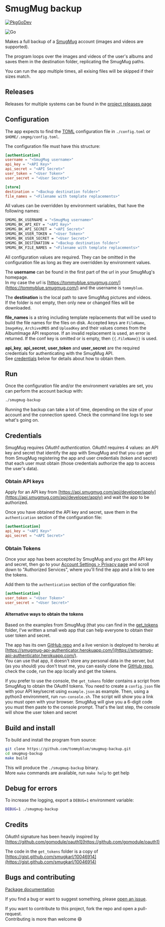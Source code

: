 # SmugMug backup

[![PkgGoDev](https://pkg.go.dev/badge/github.com/tommyblue/smugmug-backup)](https://pkg.go.dev/github.com/tommyblue/smugmug-backup)

![Go](https://github.com/tommyblue/smugmug-backup/workflows/Go/badge.svg)

Makes a full backup of a [SmugMug](https://www.smugmug.com/) account (images and videos
are supported).

The program loops over the images and videos of the user's albums and saves them in the destination
folder, replicating the SmugMug paths.

You can run the app multiple times, all exising files will be skipped if their sizes match.

## Releases

Releases for multiple systems can be found in the
[project releases page](https://github.com/tommyblue/smugmug-backup/releases)

## Configuration

The app expects to find the [TOML](https://github.com/toml-lang/toml) configuration file in
`./config.toml` or `$HOME/.smgmg/config.toml`.

The configuration file must have this structure:

```toml
[authentication]
username = "<SmugMug username>"
api_key = "<API Key>"
api_secret = "<API Secret>"
user_token = "<User Token>"
user_secret = "<User Secret>"

[store]
destination = "<Backup destination folder>"
file_names = "<Filename with template replacements>"
```

All values can be overridden by environment variables, that have the following names:

```sh
SMGMG_BK_USERNAME = "<SmugMug username>"
SMGMG_BK_API_KEY = "<API Key>"
SMGMG_BK_API_SECRET = "<API Secret>"
SMGMG_BK_USER_TOKEN = "<User Token>"
SMGMG_BK_USER_SECRET = "<User Secret>"
SMGMG_BK_DESTINATION = "<Backup destination folder>"
SMGMG_BK_FILE_NAMES = "<Filename with template replacements>"
```

All configuration values are required. They can be omitted in the configuration file
as long as they are overridden by environment values.

The **username** can be found in the first part of the url in your SmugMug's homepage.  
In my case the url is [https://tommyblue.smugmug.com/](https://tommyblue.smugmug.com/) and the
username is `tommyblue`.

The **destination** is the local path to save SmugMug pictures and videos.  
If the folder is not empty, then only new or changed files will be downloaded.

**file_names** is a string including template replacements that will be used to build the file
names for the files on disk. Accepted keys are `FileName`, `ImageKey`, `ArchivedMD5` and `UploadKey`
and their values comes from the AlbumImage API response. If an invalid replacement is used,
an error is returned. If the conf key is omitted or is empty, then `{{.FileName}}` is used.  

**api_key**, **api_secret**, **user_token** and **user_secret** are the required credentials for
authenticating with the SmugMug API.  
See [credentials](#credentials) below for details about how to obtain them.

## Run

Once the configuration file and/or the environment variables are set,
you can perform the account backup with:

```sh
./smugmug-backup
```

Running the backup can take a lot of time, depending on the size of your account and the
connection speed. Check the command line logs to see what's going on.

## Credentials

SmugMug requires *OAuth1 authentication*. OAuth1 requires 4 values: an API key and secret that
identify the app with SmugMug and that you can get from SmugMug registering the app and
user credentials (token and secret) that each user must obtain (those credentials authorize
the app to access the user's data).

### Obtain API keys

Apply for an API key from
[https://api.smugmug.com/api/developer/apply](https://api.smugmug.com/api/developer/apply)
and wait the app to be authorized.

Once you have obtained the API key and secret, save them in the `authentication` section
of the configuration file:

```toml
[authentication]
api_key = "<API Key>"
api_secret = "<API Secret>"
```

### Obtain Tokens

Once your app has been accepted by SmugMug and you got the API key and secret, then go to your
[Account Settings > Privacy page](https://www.smugmug.com/app/account/settings/?#section=privacy)
and scroll down to "Authorized Services", where you'll find the app and a link to see the tokens.

Add them to the `authentication` section of the configuration file:

```toml
[authentication]
user_token = "<User Token>"
user_secret = "<User Secret>"
```

#### Alternative ways to obtain the tokens

Based on the examples from SmugMug (that you can find in the [get_tokens](./get_tokens) folder,
I've written a small web app that can help everyone to obtain their user token and secret.

The app has its own [GitHub repo](https://github.com/tommyblue/smugmug-api-authenticator) and a live
version is deployed to heroku at
[https://smugmug-api-authenticator.herokuapp.com/](https://smugmug-api-authenticator.herokuapp.com/).  
You can use that app, it doesn't store any personal data in the server, but (as you should) you
don't trust me, you can easily clone the
[GitHub repo](https://github.com/tommyblue/smugmug-api-authenticator), check the code, run the
app locally and get the tokens.

If you prefer to use the console, the `get_tokens` folder contains a script from SmugMug to obtain
the OAuth1 tokens.
You need to create a `config.json` file with your API key/secret using `example.json` as example.
Then, using a python3 environment, run `run-console.sh`.
The script will show you a link you must open with your browser. SmugMug will give you a 6-digit
code you must then paste to the console prompt.
That's the last step, the console will show the user token and secret

## Build and install

To build and install the program from source:

```sh
git clone https://github.com/tommyblue/smugmug-backup.git
cd smugmug-backup
make build
```

This will produce the `./smugmug-backup` binary.  
More `make` commands are available, run `make help` to get help

## Debug for errors

To increase the logging, export a `DEBUG=1` environment variable:

```sh
DEBUG=1 ./smugmug-backup
```

## Credits

OAuth1 signature has been heavily inspired by
[https://github.com/gomodule/oauth1](https://github.com/gomodule/oauth1)

The code in the `get_tokens` folder is a copy of
[https://gist.github.com/smugkarl/10046914](https://gist.github.com/smugkarl/10046914)

## Bugs and contributing

[Package documentation](https://pkg.go.dev/github.com/tommyblue/smugmug-backup?tab=doc)

If you find a bug or want to suggest something, please
[open an issue](https://github.com/tommyblue/smugmug-backup/issues/new).

If you want to contribute to this project, fork the repo and open a pull-request.  
Contributing is more than welcome :smile:
